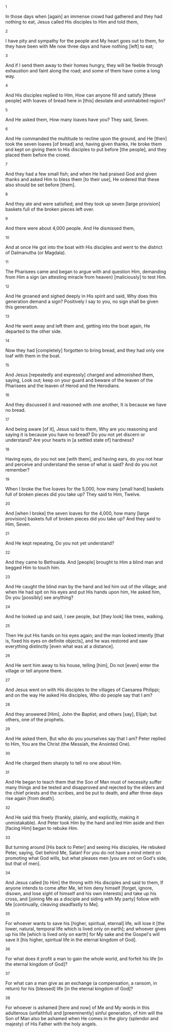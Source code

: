 <sup>1</sup> 

In those days when [again] an immense crowd had gathered and they had nothing to eat, Jesus called His disciples to Him and told them, 

<sup>2</sup> 

I have pity and sympathy for the people and My heart goes out to them, for they have been with Me now three days and have nothing [left] to eat; 

<sup>3</sup> 

And if I send them away to their homes hungry, they will be feeble through exhaustion and faint along the road; and some of them have come a long way. 

<sup>4</sup> 

And His disciples replied to Him, How can anyone fill and satisfy [these people] with loaves of bread here in [this] desolate and uninhabited region? 

<sup>5</sup> 

And He asked them, How many loaves have you? They said, Seven. 

<sup>6</sup> 

And He commanded the multitude to recline upon the ground, and He [then] took the seven loaves [of bread] and, having given thanks, He broke them and kept on giving them to His disciples to put before [the people], and they placed them before the crowd. 

<sup>7</sup> 

And they had a few small fish; and when He had praised God and given thanks and asked Him to bless them [to their use], He ordered that these also should be set before [them]. 

<sup>8</sup> 

And they ate and were satisfied; and they took up seven [large provision] baskets full of the broken pieces left over. 

<sup>9</sup> 

And there were about 4,000 people. And He dismissed them, 

<sup>10</sup> 

And at once He got into the boat with His disciples and went to the district of Dalmanutha (or Magdala). 

<sup>11</sup> 

The Pharisees came and began to argue with and question Him, demanding from Him a sign (an attesting miracle from heaven) [maliciously] to test Him. 

<sup>12</sup> 

And He groaned and sighed deeply in His spirit and said, Why does this generation demand a sign? Positively I say to you, no sign shall be given this generation. 

<sup>13</sup> 

And He went away and left them and, getting into the boat again, He departed to the other side. 

<sup>14</sup> 

Now they had [completely] forgotten to bring bread, and they had only one loaf with them in the boat. 

<sup>15</sup> 

And Jesus [repeatedly and expressly] charged and admonished them, saying, Look out; keep on your guard and beware of the leaven of the Pharisees and the leaven of Herod and the Herodians. 

<sup>16</sup> 

And they discussed it and reasoned with one another, It is because we have no bread. 

<sup>17</sup> 

And being aware [of it], Jesus said to them, Why are you reasoning and saying it is because you have no bread? Do you not yet discern or understand? Are your hearts in [a settled state of] hardness? 

<sup>18</sup> 

Having eyes, do you not see [with them], and having ears, do you not hear and perceive and understand the sense of what is said? And do you not remember? 

<sup>19</sup> 

When I broke the five loaves for the 5,000, how many [small hand] baskets full of broken pieces did you take up? They said to Him, Twelve. 

<sup>20</sup> 

And [when I broke] the seven loaves for the 4,000, how many [large provision] baskets full of broken pieces did you take up? And they said to Him, Seven. 

<sup>21</sup> 

And He kept repeating, Do you not yet understand? 

<sup>22</sup> 

And they came to Bethsaida. And [people] brought to Him a blind man and begged Him to touch him. 

<sup>23</sup> 

And He caught the blind man by the hand and led him out of the village; and when He had spit on his eyes and put His hands upon him, He asked him, Do you [possibly] see anything? 

<sup>24</sup> 

And he looked up and said, I see people, but [they look] like trees, walking. 

<sup>25</sup> 

Then He put His hands on his eyes again; and the man looked intently [that is, fixed his eyes on definite objects], and he was restored and saw everything distinctly [even what was at a distance]. 

<sup>26</sup> 

And He sent him away to his house, telling [him], Do not [even] enter the village or tell anyone there. 

<sup>27</sup> 

And Jesus went on with His disciples to the villages of Caesarea Philippi; and on the way He asked His disciples, Who do people say that I am? 

<sup>28</sup> 

And they answered [Him], John the Baptist; and others [say], Elijah; but others, one of the prophets. 

<sup>29</sup> 

And He asked them, But who do you yourselves say that I am? Peter replied to Him, You are the Christ (the Messiah, the Anointed One). 

<sup>30</sup> 

And He charged them sharply to tell no one about Him. 

<sup>31</sup> 

And He began to teach them that the Son of Man must of necessity suffer many things and be tested and disapproved and rejected by the elders and the chief priests and the scribes, and be put to death, and after three days rise again [from death]. 

<sup>32</sup> 

And He said this freely (frankly, plainly, and explicitly, making it unmistakable). And Peter took Him by the hand and led Him aside and then [facing Him] began to rebuke Him. 

<sup>33</sup> 

But turning around [His back to Peter] and seeing His disciples, He rebuked Peter, saying, Get behind Me, Satan! For you do not have a mind intent on promoting what God wills, but what pleases men [you are not on God's side, but that of men]. 

<sup>34</sup> 

And Jesus called [to Him] the throng with His disciples and said to them, If anyone intends to come after Me, let him deny himself [forget, ignore, disown, and lose sight of himself and his own interests] and take up his cross, and [joining Me as a disciple and siding with My party] follow with Me [continually, cleaving steadfastly to Me]. 

<sup>35</sup> 

For whoever wants to save his [higher, spiritual, eternal] life, will lose it [the lower, natural, temporal life which is lived only on earth]; and whoever gives up his life [which is lived only on earth] for My sake and the Gospel's will save it [his higher, spiritual life in the eternal kingdom of God]. 

<sup>36</sup> 

For what does it profit a man to gain the whole world, and forfeit his life [in the eternal kingdom of God]? 

<sup>37</sup> 

For what can a man give as an exchange (a compensation, a ransom, in return) for his [blessed] life [in the eternal kingdom of God]? 

<sup>38</sup> 

For whoever is ashamed [here and now] of Me and My words in this adulterous (unfaithful) and [preeminently] sinful generation, of him will the Son of Man also be ashamed when He comes in the glory (splendor and majesty) of His Father with the holy angels.